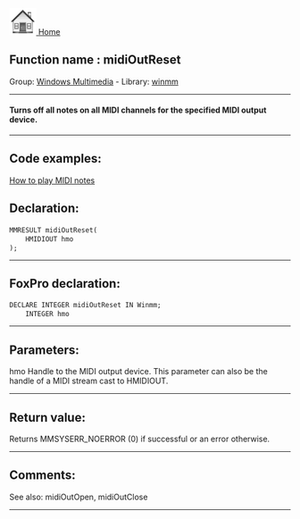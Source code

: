 [<img src="../../images/home.png"> Home ](https://github.com/VFPX/Win32API)  

## Function name : midiOutReset
Group: [Windows Multimedia](../../functions_group.md#Windows_Multimedia)  -  Library: [winmm](../../Libraries.md#winmm)  
***  


#### Turns off all notes on all MIDI channels for the specified MIDI output device.
***  


## Code examples:
[How to play MIDI notes](../../samples/sample_537.md)  

## Declaration:
```foxpro  
MMRESULT midiOutReset(
	HMIDIOUT hmo
);  
```  
***  


## FoxPro declaration:
```foxpro  
DECLARE INTEGER midiOutReset IN Winmm;
	INTEGER hmo  
```  
***  


## Parameters:
hmo
Handle to the MIDI output device. This parameter can also be the handle of a MIDI stream cast to HMIDIOUT.
  
***  


## Return value:
Returns MMSYSERR_NOERROR (0) if successful or an error otherwise.  
***  


## Comments:
See also: midiOutOpen, midiOutClose   
  
***  

